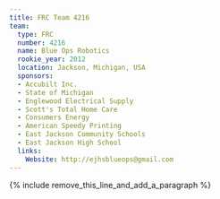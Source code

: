 ```yaml
---
title: FRC Team 4216
team:
  type: FRC
  number: 4216
  name: Blue Ops Robotics
  rookie_year: 2012
  location: Jackson, Michigan, USA
  sponsors:
  - Accubilt Inc.
  - State of Michigan
  - Englewood Electrical Supply
  - Scott's Total Home Care
  - Consumers Energy
  - American Speedy Printing
  - East Jackson Community Schools
  - East Jackson High School
  links:
    Website: http://ejhsblueops@gmail.com
---
```


{% include remove_this_line_and_add_a_paragraph %}